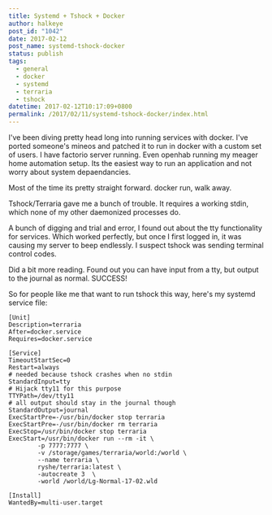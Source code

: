 ```yaml
---
title: Systemd + Tshock + Docker
author: halkeye
post_id: "1042"
date: 2017-02-12
post_name: systemd-tshock-docker
status: publish
tags:
  - general
  - docker
  - systemd
  - terraria
  - tshock
datetime: 2017-02-12T10:17:09+0800
permalink: /2017/02/11/systemd-tshock-docker/index.html
---
```


I've been diving pretty head long into running services with docker. I've ported someone's mineos and patched it to run in docker with a custom set of users. I have factorio server running. Even openhab running my meager home automation setup. Its the easiest way to run an application and not worry about system depaendancies.

Most of the time its pretty straight forward. docker run, walk away.

Tshock/Terraria gave me a bunch of trouble. It requires a working stdin, which none of my other daemonized processes do.

A bunch of digging and trial and error, I found out about the tty functionality for services. Which worked perfectly, but once I first logged in, it was causing my server to beep endlessly. I suspect tshock was sending terminal control codes.

Did a bit more reading. Found out you can have input from a tty, but output to the journal as normal. SUCCESS!

So for people like me that want to run tshock this way, here's my systemd service file:

```
[Unit]
Description=terraria
After=docker.service
Requires=docker.service

[Service]
TimeoutStartSec=0
Restart=always
# needed because tshock crashes when no stdin
StandardInput=tty
# Hijack tty11 for this purpose
TTYPath=/dev/tty11
# all output should stay in the journal though
StandardOutput=journal
ExecStartPre=-/usr/bin/docker stop terraria
ExecStartPre=-/usr/bin/docker rm terraria
ExecStop=/usr/bin/docker stop terraria
ExecStart=/usr/bin/docker run --rm -it \
        -p 7777:7777 \
        -v /storage/games/terraria/world:/world \
        --name terraria \
        ryshe/terraria:latest \
        -autocreate 3  \
        -world /world/Lg-Normal-17-02.wld

[Install]
WantedBy=multi-user.target
```
